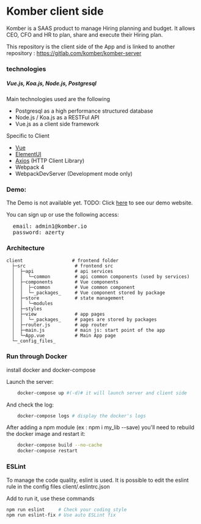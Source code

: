 # Komber client side

Komber is a SAAS product to manage Hiring planning and budget. It allows CEO, CFO and HR to plan, share and execute their Hiring plan.

This repository is the client side of the App and is linked to another repository :
https://gitlab.com/komber/komber-server

### technologies
##### Vue.js, Koa.js, Node.js, Postgresql

Main technologies used are the following
 * Postgresql as a high performance structured database
 * Node.js / Koa.js as a RESTFul API
 * Vue.js as a client side framework

Specific to Client
   - [Vue](https://vuejs.org/)
   - [ElementUI](https://element.eleme.io/#/en-US)
   - [Axios](https://github.com/axios/axios) (HTTP Client Library)
   - Webpack 4
   - WebpackDevServer (Development mode only)

### Demo:
The Demo is not available yet.
TODO: Click [here](http://demo.komber.io) to see our demo website.

You can sign up or use the following access:
<pre>
  email: admin1@komber.io
  password: azerty
</pre>


### Architecture

    client                  # frontend folder
      ├─src                  # frontend src
      │  ├─api               # api services
      │  │  └─common         # api common components (used by services)
      │  ├─components        # Vue components
      │  │  ├─common         # Vue common component
      │  │  └─_packages_     # Vue component stored by package
      │  ├─store             # state management
      │  │  └─modules
      │  ├─styles
      │  ├─view              # app pages
      │  │  └─_packages_     # pages are stored by packages
      │  ├─router.js         # app router
      │  ├─main.js           # main js: start point of the app
      │  └─App.vue           # Main App page
      └─_config_files_

### Run through Docker

install docker and docker-compose

Launch the server:

```bash
    docker-compose up #(-d)# it will launch server and client side
```

And check the log:

```bash
    docker-compose logs # display the docker's logs
```

After adding a npm module (ex : npm i my_lib --save) you'll need to rebuild the docker image and restart it:

```bash
    docker-compose build --no-cache
    docker-compose restart
```

### ESLint

To manage the code quality, eslint is used.
It is possible to edit the eslint rule in the config files client/.eslintrc.json

Add to run it, use these commands
```bash
npm run eslint     # Check your coding style
npm run eslint-fix # Use auto ESLint fix
```